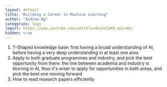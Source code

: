 ```yaml
---
layout: default
title: "Building a Career in Machine Learning"
author: "Andrew Ng"
categories: logs
logurl: https://www.youtube.com/watch?v=4kiHsIaK9_w&t=46s
hidden: true
---
```


1. T-Shaped knowledge base: first having a broad understanding of AI, before having a very deep understanding in at least one area
2. Apply to both graduate programmes and industry, and pick the best opportunity from there: the line between academia and industry is blurring in AI, thus it's wiser to apply for opportunities in both areas, and pick the best one moving forward
3. How to read research papers efficiently